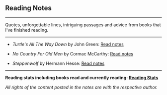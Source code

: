 ## Reading Notes

***

Quotes, unforgettable lines, intriguing passages and advice from books that I've finished reading.

***

- *Turtle's All The Way Down* by John Green: [Read notes](Book1.md)

- *No Country For Old Men* by Cormac McCarthy: [Read notes](Book2.md)

- *Steppenwolf* by Hermann Hesse: [Read notes](Book3.md)

***

**Reading stats including books read and currently reading: [Reading Stats](Stats.md)**


*All rights of the content posted in the notes are with the respective author.*